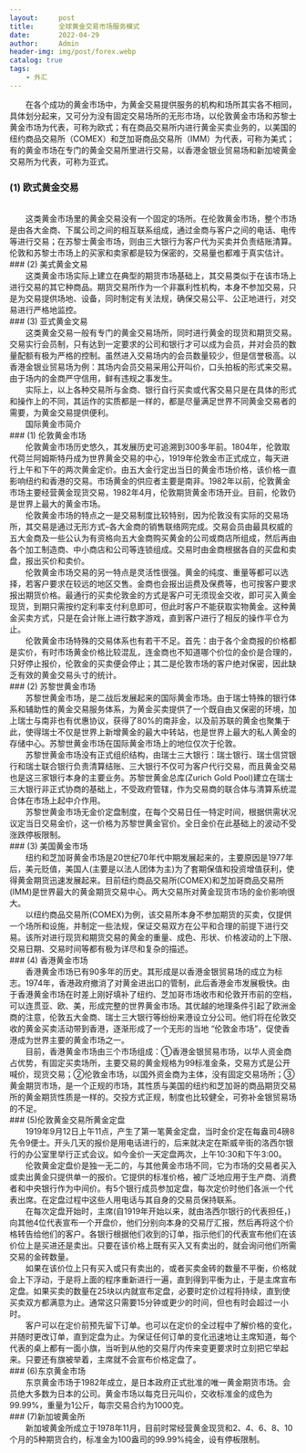 ```yaml
---
layout:     post
title:      全球黄金交易市场服务模式
date:       2022-04-29
author:     Admin
header-img: img/post/forex.webp
catalog: true
tags:
    - 外汇
---
```

&emsp;&emsp;在各个成功的黄金市场中，为黄金交易提供服务的机构和场所其实各不相同，具体划分起来，又可分为没有固定交易场所的无形市场，以伦敦黄金市场和苏黎士黄金市场为代表，可称为欧式；有在商品交易所内进行黄金买卖业务的，以美国的纽约商品交易所（COMEX）和芝加哥商品交易所（IMM）为代表，可称为美式；有的黄金市场在专门的黄金交易所里进行交易，以香港金银业贸易场和新加坡黄金交易所为代表，可称为亚式。
<br>
### (1) 欧式黄金交易
<br>
&emsp;&emsp;这类黄金市场里的黄金交易没有一个固定的场所。在伦敦黄金市场，整个市场是由各大金商、下属公司之间的相互联系组成，通过金商与客户之间的电话、电传等进行交易；在苏黎士黄金市场，则由三大银行为客户代为买卖并负责结账清算。伦敦和苏黎士市场上的买家和卖家都是较为保密的，交易量也都难于真实估计。
<br>
### (2) 美式黄金文易
<br>
&emsp;&emsp;这类黄金市场实际上建立在典型的期货市场基础上，其交易类似于在该市场上进行交易的其它种商品。期货交易所作为一个非赢利性机构，本身不参加交易，只是为交易提供场地、设备，同时制定有关法规，确保交易公平、公正地进行，对交易进行严格地监控。
<br>
### (3) 亚式黄金文易
<br>
&emsp;&emsp;这类黄金交易一般有专门的黄金交易场所，同时进行黄金的现货和期货交易。交易实行会员制，只有达到一定要求的公司和银行才可以成为会员，并对会员的数量配额有极为严格的控制。虽然进入交易场内的会员数量较少，但是信誉极高。以香港金银业贸易场为例：其场内会员交易采用公开叫价，口头拍板的形式来交易。由于场内的金商严守信用，鲜有违规之事发生。
<br>
&emsp;&emsp;实际上，以上各种交易所与金商、银行自行买卖或代客交易只是在具体的形式和操作上的不同，其运作的实质都是一样的，都是尽量满足世界不同黄金交易者的需要，为黄金交易提供便利。
<br>
&emsp;&emsp;国际黄金市简介
<br>
### (1) 伦敦黄金市场
<br>
&emsp;&emsp;伦敦黄金市场历史悠久，其发展历史可追溯到300多年前。1804年，伦敦取代荷兰阿姆斯特丹成为世界黄金交易的中心，1919年伦敦金市正式成立，每天进行上午和下午的两次黄金定价。由五大金行定出当日的黄金市场价格，该价格一直影响纽约和香港的交易。市场黄金的供应者主要是南非。1982年以前，伦敦黄金市场主要经营黄金现货交易，1982年4月，伦敦期货黄金市场开业。目前，伦敦仍是世界上最大的黄金市场。
<br>
&emsp;&emsp;伦敦黄金市场的特点之一是交易制度比较特别，因为伦敦没有实际的交易场所，其交易是通过无形方式–各大金商的销售联络网完成。交易会员由最具权威的五大金商及一些公认为有资格向五大金商购买黄金的公司或商店所组成，然后再由各个加工制造商、中小商店和公司等连锁组成。交易时由金商根据各自的买盘和卖盘，报出买价和卖价。
<br>
&emsp;&emsp;伦敦黄金市场交易的另一特点是灵活性很强。黄金的纯度、重量等都可以选择，若客户要求在较远的地区交售。金商也会报出运费及保费等，也可按客户要求报出期货价格。最通行的买卖伦敦金的方式是客户可无须现金交收，即可买入黄金现货，到期只需按约定利率支付利息即可，但此时客户不能获取实物黄金。这种黄金买卖方式，只是在会计账上进行数字游戏，直到客户进行了相反的操作平仓为止。
<br>
&emsp;&emsp;伦敦黄金市场特殊的交易体系也有若干不足。首先：由于各个金商报的价格都是实价，有时市场黄金价格比较混乱，连金商也不知道哪个价位的金价是合理的，只好停止报价，伦敦金的买卖便会停止；其二是伦敦市场的客户绝对保密，因此缺乏有效的黄金交易头寸的统计。
<br>
### (2) 苏黎世黄金市场
<br>
&emsp;&emsp;苏黎世黄金市场，是二战后发展起来的国际黄金市场。由于瑞士特殊的银行体系和辅助性的黄金交易服务体系，为黄金买卖提供了一个既自由又保密的环境，加上瑞士与南非也有优惠协议，获得了80%的南非金，以及前苏联的黄金也聚集于此，使得瑞士不仅是世界上新增黄金的最大中转站，也是世界上最大的私人黄金的存储中心。苏黎世黄金市场在国际黄金市场上的地位仅次于伦敦。
<br>
&emsp;&emsp;苏黎世黄金市场没有正式组织结构，由瑞士三大银行：瑞士银行、瑞士信贷银行和瑞士联合银行负责清算结账、三大银行不仅可为客户代行交易，而且黄金交易也是这三家银行本身的主要业务。苏黎世黄金总库(Zurich Gold Pool)建立在瑞士三大银行非正式协商的基础上，不受政府管辖，作为交易商的联合体与清算系统混合体在市场上起中介作用。
<br>
&emsp;&emsp;苏黎世黄金市场无金价定盘制度，在每个交易日任一特定时间，根据供需状况议定当日交易金价，这一价格为苏黎世黄金官价。全日金价在此基础上的波动不受涨跌停板限制。
<br>
### (3) 美国黄金市场
<br>
&emsp;&emsp;纽约和芝加哥黄金市场是20世纪70年代中期发展起来的，主要原因是1977年后，美元贬值，美国人(主要是以法人团体为主)为了套期保值和投资增值获利，使得黄金期货迅速发展起来。目前纽约商品交易所(COMEX)和芝加哥商品交易所(IMM)是世界最大的黄金期货交易中心。两大交易所对黄金现货市场的金价影响很大。
<br>
&emsp;&emsp;以纽约商品交易所(COMEX)为例，该交易所本身不参加期货的买卖，仅提供一个场所和设施，并制定一些法规，保证交易双方在公平和合理的前提下进行交易。该所对进行现货和期货交易的黄金的重量、成色、形状、价格波动的上下限、交易日期、交易时间等都有极为详尽和复杂的描述。
<br>
### (4) 香港黄金市场
<br>
&emsp;&emsp;香港黄金市场已有90多年的历史。其形成是以香港金银贸易场的成立为标志。1974年，香港政府撤消了对黄金进出口的管制，此后香港金市发展极快。由于香港黄金市场在时差上刚好填补了纽约、芝加哥市场收市和伦敦开市前的空档，可以连贯亚、欧、美，形成完整的世界黄金市场。其优越的地理条件引起了欧洲金商的注意，伦敦五大金商、瑞士三大银行等纷纷来港设立分公司。他们将在伦敦交收的黄金买卖活动带到香港，逐渐形成了一个无形的当地 “伦敦金市场”，促使香港成为世界主要的黄金市场之一。
<br>
&emsp;&emsp;目前，香港黄金市场由三个市场组成：①香港金银贸易市场，以华人资金商占优势，有固定买卖场所，主要交易的黄金规格为99标准金条，交易方式是公开喊价，现货交易；②伦敦金市场，以国外资金商为主体，没有固定交易场所；③黄金期货市场，是一个正规的市场，其性质与美国的纽约和芝加哥的商品期货交易所的黄金期货性质是一样的。交投方式正规，制度也比较健全，可弥补金银贸易场的不足。
<br>
### (5)伦敦黄金交易所黄金定盘
<br>
&emsp;&emsp;1919年9月12日上午11点，产生了第一笔黄金定盘，当时金价定在每盎司4磅8先令9便士。开头几天的报价是用电话进行的，后来就决定在斯威辛街的洛西尔银行的办公室里举行正式会议。如今金价一天定盘两次，上午10:30和下午3:00。
<br>
&emsp;&emsp;伦敦黄金定盘价是独一无二的，与其他黄金市场不同，它为市场的交易者买入或卖出黄金只提供单一的报价。它提供的标准价格，被广泛地应用于生产商、消费者和中央银行作为中间价。有5个银行成员参加定盘，每次定价时他们各派一个代表出席。在定盘过程中这些人用电话与其自身的交易员保持联系。
<br>
&emsp;&emsp;在每次定盘开始时，主席(自1919年开始以来，就由洛西尔银行的代表担任，)向其他4位代表宣布一个开盘价，他们分别向本身的交易厅汇报，然后再将这个价格转告给他们的客户。各银行根据他们收到的订单，指示他们的代表宣布他们在该价位上是买进还是卖出。只要在该价格上既有买入又有卖出的，就会询问他们所需交易的金砖数量。
<br>
&emsp;&emsp;如果在该价位上只有买入或只有卖出的，或者买卖金砖的数量不平衡，价格就会上下浮动，于是将上面的程序重新进行一遍，直到得到平衡为止，于是主席宣布定盘。如果买卖的数量在25块以内就宣布定盘，必要时定价过程将持续，直到使买卖双方都满意为止。通常这只需要15分钟或更少的时间，但也有时会超过一小时。
<br>
&emsp;&emsp;客户可以在定价前预先留下订单。也可以在定价的全过程中了解价格的变化，并随时更改订单，直到定盘为止。为保证任何订单的变化迅速地让主席知道，每个代表的桌上都有一面小旗，当听到从他的交易厅内传来变更要求时立刻把它举起来。只要还有旗被举着，主席就不会宣布价格定盘了。
<br>
### (6)东京黄金市场
<br>
&emsp;&emsp;东京黄金市场于1982年成立，是日本政府正式批准的唯一黄金期货市场。会员绝大多数为日本的公司。黄金市场以每克日元叫价，交收标准金的成色为99.99%，重量为1公斤，每宗交易合约为1000克。
<br>
### (7)新加坡黄金所
<br>
&emsp;&emsp;新加坡黄金所成立于1978年11月，目前时常经营黄金现货和2、4、6、8、10个月的5种期货合约，标准金为100盎司的99.99%纯金，设有停板限制。